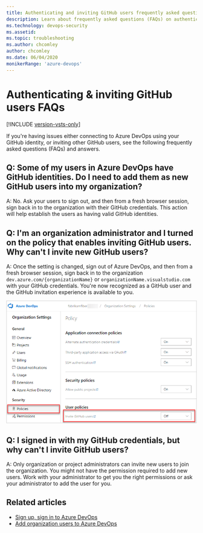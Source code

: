 ```yaml
---
title: Authenticating and inviting GitHub users frequently asked questions
description: Learn about frequently asked questions (FAQs) on authenticating with a GitHub identity and inviting other GitHub users to Azure DevOps.
ms.technology: devops-security
ms.assetid: 
ms.topic: troubleshooting
ms.author: chcomley
author: chcomley
ms.date: 06/04/2020
monikerRange: 'azure-devops'
---
```


# Authenticating & inviting GitHub users FAQs

[!INCLUDE [version-vsts-only](../../includes/version-vsts-only.md)]

If you're having issues either connecting to Azure DevOps using your GitHub identity, or inviting other GitHub users, see the following frequently asked questions (FAQs) and answers.

## Q: Some of my users in Azure DevOps have GitHub identities. Do I need to add them as new GitHub users into my organization?

A: No. Ask your users to sign out, and then from a fresh browser session, sign back in to the organization with their GitHub credentials. This action will help establish the users as having valid GitHub identities.

<a id="github-users" />

## Q: I'm an organization administrator and I turned on the policy that enables inviting GitHub users. Why can't I invite new GitHub users?

A: Once the setting is changed, sign out of Azure DevOps, and then from a fresh browser session, sign back in to the organization `dev.azure.com/{organizationName}` or `organizationName.visualstudio.com` with your GitHub credentials. You're now recognized as a GitHub user and the GitHub invitation experience is available to you.

![Invite GitHub users policy](../../media/invite-github-users-policy.png)

## Q: I signed in with my GitHub credentials, but why can't I invite GitHub users?

A: Only organization or project administrators can invite new users to join the organization. You might not have the permission required to add new users. Work with your administrator to get you the right permissions or ask your administrator to add the user for you.

## Related articles

* [Sign up, sign in to Azure DevOps](../../user-guide/sign-up-invite-teammates.md)
* [Add organization users to Azure DevOps](../accounts/add-organization-users.md)
